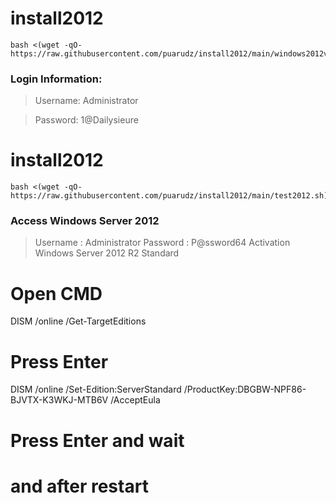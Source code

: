 # install2012

```
bash <(wget -qO- https://raw.githubusercontent.com/puarudz/install2012/main/windows2012vn.sh)

```


### Login Information:

>Username: Administrator

>Password: 1@Dailysieure






# install2012

```
bash <(wget -qO- https://raw.githubusercontent.com/puarudz/install2012/main/test2012.sh)

```

### Access Windows Server 2012
>Username : Administrator
>Password : P@ssword64
Activation Windows Server 2012 R2 Standard
# Open CMD
DISM /online /Get-TargetEditions
# Press Enter
DISM /online /Set-Edition:ServerStandard /ProductKey:DBGBW-NPF86-BJVTX-K3WKJ-MTB6V /AcceptEula
# Press Enter and wait
# and after restart
